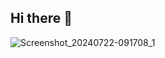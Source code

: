 ## Hi there 👋
![Screenshot_20240722-091708_1](https://github.com/user-attachments/assets/689429f6-22ce-46fb-9ee2-05fb2f808569)

<!--
**Pardeepcoding/Pardeepcoding** is a ✨ _special_ ✨ repository because its `README.md` (this file) appears on your GitHub profile.

Here are some ideas to get you started:

- 🔭 I’m currently working on ...
- 🌱 I’m currently learning ...
- 👯 I’m looking to collaborate on ...
- 🤔 I’m looking for help with ...
- 💬 Ask me about ...
- 📫 How to reach me: ...
- 😄 Pronouns: ...
- ⚡ Fun fact: ...
-->

